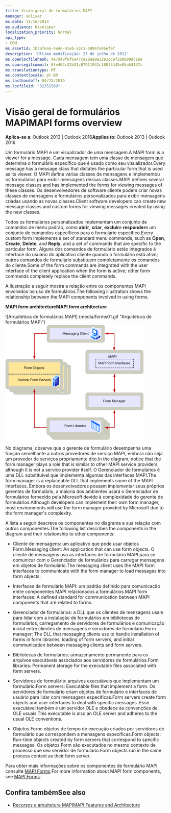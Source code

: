 ```yaml
---
title: Visão geral de formulários MAPI
manager: soliver
ms.date: 11/16/2014
ms.audience: Developer
localization_priority: Normal
api_type:
- COM
ms.assetid: 1b3afeaa-4ede-41eb-a3c1-b8947a46ef97
description: 'Última modificação: 23 de julho de 2011'
ms.openlocfilehash: 4e7d48f6f6a47ce28aa0e1291ccef209b998c18e
ms.sourcegitcommit: 8fe462c32b91c87911942c188f3445e85a54137c
ms.translationtype: MT
ms.contentlocale: pt-BR
ms.lasthandoff: 04/23/2019
ms.locfileid: "32351509"
---
```

# <a name="mapi-forms-overview"></a><span data-ttu-id="ca9ff-103">Visão geral de formulários MAPI</span><span class="sxs-lookup"><span data-stu-id="ca9ff-103">MAPI forms overview</span></span>
  
<span data-ttu-id="ca9ff-104">**Aplica-se a**: Outlook 2013 | Outlook 2016</span><span class="sxs-lookup"><span data-stu-id="ca9ff-104">**Applies to**: Outlook 2013 | Outlook 2016</span></span> 
  
<span data-ttu-id="ca9ff-105">Um formulário MAPI é um visualizador de uma mensagem.</span><span class="sxs-lookup"><span data-stu-id="ca9ff-105">A MAPI form is a viewer for a message.</span></span> <span data-ttu-id="ca9ff-106">Cada mensagem tem uma classe de mensagem que determina o formulário específico que é usado como seu visualizador.</span><span class="sxs-lookup"><span data-stu-id="ca9ff-106">Every message has a message class that dictates the particular form that is used as its viewer.</span></span> <span data-ttu-id="ca9ff-107">O MAPI define várias classes de mensagens e implementou os formulários para exibir mensagens dessas classes.</span><span class="sxs-lookup"><span data-stu-id="ca9ff-107">MAPI defines several message classes and has implemented the forms for viewing messages of these classes.</span></span> <span data-ttu-id="ca9ff-108">Os desenvolvedores de software cliente podem criar novas classes de mensagens e formulários personalizados para exibir mensagens criadas usando as novas classes.</span><span class="sxs-lookup"><span data-stu-id="ca9ff-108">Client software developers can create new message classes and custom forms for viewing messages created by using the new classes.</span></span>
  
<span data-ttu-id="ca9ff-109">Todos os formulários personalizados implementam um conjunto de comandos de menu padrão, como **abrir**, **criar**, **excluir**e **responder**e um conjunto de comandos específicos para o formulário específico.</span><span class="sxs-lookup"><span data-stu-id="ca9ff-109">Every custom form implements a set of standard menu commands, such as **Open**, **Create**, **Delete**, and **Reply**, and a set of commands that are specific to the particular form.</span></span> <span data-ttu-id="ca9ff-110">Alguns dos comandos de formulário estão integrados à interface do usuário do aplicativo cliente quando o formulário está ativo; outros comandos de formulário substituem completamente os comandos do cliente.</span><span class="sxs-lookup"><span data-stu-id="ca9ff-110">Some of the form commands are integrated with the user interface of the client application when the form is active; other form commands completely replace the client commands.</span></span> 
  
<span data-ttu-id="ca9ff-111">A ilustração a seguir mostra a relação entre os componentes MAPI envolvidos no uso de formulários.</span><span class="sxs-lookup"><span data-stu-id="ca9ff-111">The following illustration shows the relationship between the MAPI components involved in using forms.</span></span> 
  
<span data-ttu-id="ca9ff-112">**MAPI form architecture**</span><span class="sxs-lookup"><span data-stu-id="ca9ff-112">**MAPI form architecture**</span></span>
  
<span data-ttu-id="ca9ff-113">![Arquitetura de formulários MAPI] (media/forms01.gif "Arquitetura de formulários MAPI")</span><span class="sxs-lookup"><span data-stu-id="ca9ff-113">![MAPI form architecture](media/forms01.gif "MAPI form architecture")</span></span>
  
<span data-ttu-id="ca9ff-114">No diagrama, observe que o gerente de formulário desempenha uma função semelhante a outros provedores de serviço MAPI, embora não seja um provedor de serviços propriamente dito.</span><span class="sxs-lookup"><span data-stu-id="ca9ff-114">In the diagram, notice that the form manager plays a role that is similar to other MAPI service providers, although it is not a service provider itself.</span></span> <span data-ttu-id="ca9ff-115">O Gerenciador de formulários é uma DLL substituível que implementa algumas das interfaces MAPI.</span><span class="sxs-lookup"><span data-stu-id="ca9ff-115">The form manager is a replaceable DLL that implements some of the MAPI interfaces.</span></span> <span data-ttu-id="ca9ff-116">Embora os desenvolvedores possam implementar seus próprios gerentes de formulário, a maioria dos ambientes usará o Gerenciador de formulários fornecido pela Microsoft devido à complexidade do gerente de formulários.</span><span class="sxs-lookup"><span data-stu-id="ca9ff-116">Although developers can implement their own form manager, most environments will use the form manager provided by Microsoft due to the form manager's complexity.</span></span>
  
<span data-ttu-id="ca9ff-117">A lista a seguir descreve os componentes no diagrama e sua relação com outros componentes:</span><span class="sxs-lookup"><span data-stu-id="ca9ff-117">The following list describes the components in the diagram and their relationship to other components:</span></span>
  
- <span data-ttu-id="ca9ff-118">Cliente de mensagens: um aplicativo que pode usar objetos Form.</span><span class="sxs-lookup"><span data-stu-id="ca9ff-118">Messaging client: An application that can use form objects.</span></span> <span data-ttu-id="ca9ff-119">O cliente de mensagens usa as interfaces de formulário MAPI para se comunicar com o Gerenciador de formulários para carregar mensagens em objetos de formulário.</span><span class="sxs-lookup"><span data-stu-id="ca9ff-119">The messaging client uses the MAPI form interfaces to communicate with the form manager to load messages into form objects.</span></span>
    
- <span data-ttu-id="ca9ff-120">Interfaces de formulário MAPI: um padrão definido para comunicação entre componentes MAPI relacionados a formulários.</span><span class="sxs-lookup"><span data-stu-id="ca9ff-120">MAPI form interfaces: A defined standard for communication between MAPI components that are related to forms.</span></span>
    
- <span data-ttu-id="ca9ff-121">Gerenciador de formulários: a DLL que os clientes de mensagens usam para lidar com a instalação de formulários em bibliotecas de formulários, carregamento de servidores de formulários e comunicação inicial entre clientes de mensagens e servidores de formulário.</span><span class="sxs-lookup"><span data-stu-id="ca9ff-121">Form manager: The DLL that messaging clients use to handle installation of forms in form libraries, loading of form servers, and initial communication between messaging clients and form servers.</span></span>
    
- <span data-ttu-id="ca9ff-122">Bibliotecas de formulários: armazenamento permanente para os arquivos executáveis associados aos servidores de formulários.</span><span class="sxs-lookup"><span data-stu-id="ca9ff-122">Form libraries: Permanent storage for the executable files associated with form servers.</span></span>
    
- <span data-ttu-id="ca9ff-123">Servidores de formulário: arquivos executáveis que implementam um formulário.</span><span class="sxs-lookup"><span data-stu-id="ca9ff-123">Form servers: Executable files that implement a form.</span></span> <span data-ttu-id="ca9ff-124">Os servidores de formulário criam objetos de formulário e interfaces de usuário para lidar com mensagens específicas.</span><span class="sxs-lookup"><span data-stu-id="ca9ff-124">Form servers create form objects and user interfaces to deal with specific messages.</span></span> <span data-ttu-id="ca9ff-125">Esse executável também é um servidor OLE e obedece às convenções de OLE usuais.</span><span class="sxs-lookup"><span data-stu-id="ca9ff-125">This executable is also an OLE server and adheres to the usual OLE conventions.</span></span>
    
- <span data-ttu-id="ca9ff-126">Objetos Form: objetos de tempo de execução criados por servidores de formulário que correspondem a mensagens específicas.</span><span class="sxs-lookup"><span data-stu-id="ca9ff-126">Form objects: Run-time objects created by form servers that correspond to specific messages.</span></span> <span data-ttu-id="ca9ff-127">Os objetos Form são executados no mesmo contexto de processo que seu servidor de formulário.</span><span class="sxs-lookup"><span data-stu-id="ca9ff-127">Form objects run in the same process context as their form server.</span></span>
    
<span data-ttu-id="ca9ff-128">Para obter mais informações sobre os componentes de formulário MAPI, consulte [MAPI Forms](mapi-forms.md).</span><span class="sxs-lookup"><span data-stu-id="ca9ff-128">For more information about MAPI form components, see [MAPI Forms](mapi-forms.md).</span></span>
  
## <a name="see-also"></a><span data-ttu-id="ca9ff-129">Confira também</span><span class="sxs-lookup"><span data-stu-id="ca9ff-129">See also</span></span>

- [<span data-ttu-id="ca9ff-130">Recursos e arquitetura MAPI</span><span class="sxs-lookup"><span data-stu-id="ca9ff-130">MAPI Features and Architecture</span></span>](mapi-features-and-architecture.md)

